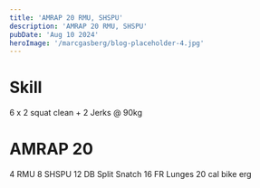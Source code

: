 ```yaml
---
title: 'AMRAP 20 RMU, SHSPU'
description: 'AMRAP 20 RMU, SHSPU'
pubDate: 'Aug 10 2024'
heroImage: '/marcgasberg/blog-placeholder-4.jpg'
---
```

# Skill
6 x 2 squat clean + 2 Jerks @ 90kg

# AMRAP 20
4 RMU
8 SHSPU 
12 DB Split Snatch
16 FR Lunges 
20 cal bike erg
